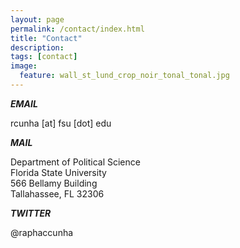 ```yaml
---
layout: page
permalink: /contact/index.html
title: "Contact"
description:
tags: [contact]
image:
  feature: wall_st_lund_crop_noir_tonal_tonal.jpg
---
```


<em>__EMAIL__</em>

rcunha [at] fsu [dot] edu

<em>__MAIL__</em>

Department of Political Science<br>Florida State University<br>566 Bellamy Building<br>Tallahassee, FL 32306

<em>__TWITTER__</em>

@raphaccunha

